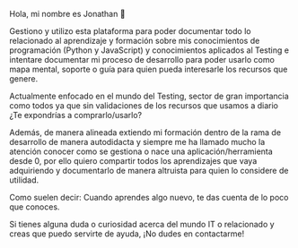 Hola, mi nombre es Jonathan 👋

Gestiono y utilizo esta plataforma para poder documentar todo lo relacionado al aprendizaje y formación sobre mis conocimientos de programación (Python y JavaScript) y conocimientos aplicados al Testing e intentare documentar mi proceso de desarrollo para poder usarlo como mapa mental, soporte o guía para quien pueda interesarle los recursos que genere. 

Actualmente enfocado en el mundo del Testing, sector de gran importancia como todos ya que sin validaciones de los recursos que usamos a diario ¿Te expondrías a comprarlo/usarlo?

Además, de manera alineada extiendo mi formación dentro de la rama de desarrollo de manera autodidacta y siempre me ha llamado mucho la atención conocer como se gestiona o nace una aplicación/herramienta desde 0, por ello quiero compartir todos los aprendizajes que vaya adquiriendo y documentarlo de manera altruista para quien lo considere de utilidad.

Como suelen decir: Cuando aprendes algo nuevo, te das cuenta de lo poco que conoces.

Si tienes alguna duda o curiosidad acerca del mundo IT o relacionado y creas que puedo servirte de ayuda, ¡No dudes en contactarme!
